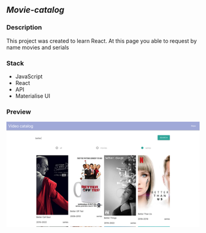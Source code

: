 ## ***Movie-catalog***

### Description
This project was created to learn React. At this page you able to request by name movies and serials

### Stack

+ JavaScript 
+ React
+ API
+ Materialise UI

### Preview

![Preview](public/projectPreview.png)
